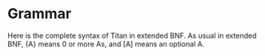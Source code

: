 # Grammar

Here is the complete syntax of Titan in extended BNF. As usual in extended BNF, {A} means 0 or more As, and [A] means an optional A.


